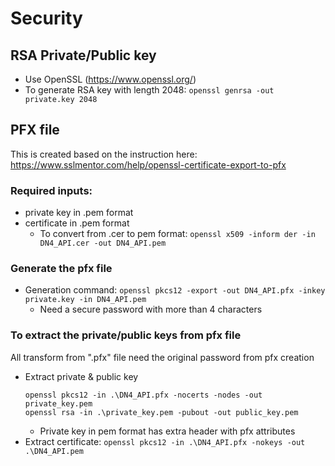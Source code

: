 # Security


## RSA Private/Public key
  - Use OpenSSL (https://www.openssl.org/)
  - To generate RSA key with length 2048: `openssl genrsa -out private.key 2048`

## PFX file

This is created based on the instruction here: https://www.sslmentor.com/help/openssl-certificate-export-to-pfx

### Required inputs: 
  - private key in .pem format
  - certificate in .pem format
    - To convert from .cer to pem format: `openssl x509 -inform der -in DN4_API.cer -out DN4_API.pem`

### Generate the pfx file
  - Generation command: `openssl pkcs12 -export -out DN4_API.pfx -inkey private.key -in DN4_API.pem`
    - Need a secure password with more than 4 characters
	
### To extract the private/public keys from pfx file

All transform from ".pfx" file need the original password from pfx creation
  - Extract private & public key
    ```
	openssl pkcs12 -in .\DN4_API.pfx -nocerts -nodes -out private_key.pem
	openssl rsa -in .\private_key.pem -pubout -out public_key.pem
	```
	- Private key in pem format has extra header with pfx attributes
  - Extract certificate: `openssl pkcs12 -in .\DN4_API.pfx -nokeys -out .\DN4_API.pem`